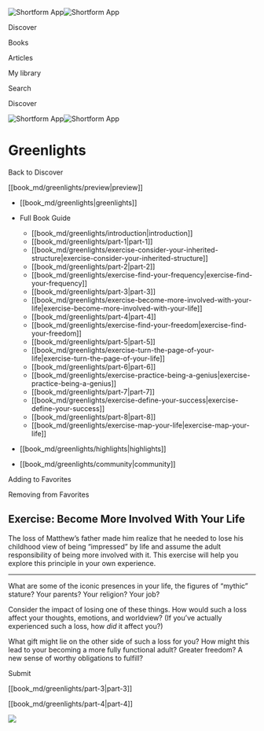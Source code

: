 ![Shortform App](/img/logo.36a2399e.svg)![Shortform App](/img/logo-dark.70c1b072.svg)

Discover

Books

Articles

My library

Search

Discover

![Shortform App](/img/logo.36a2399e.svg)![Shortform App](/img/logo-dark.70c1b072.svg)

# Greenlights

Back to Discover

[[book_md/greenlights/preview|preview]]

  * [[book_md/greenlights|greenlights]]
  * Full Book Guide

    * [[book_md/greenlights/introduction|introduction]]
    * [[book_md/greenlights/part-1|part-1]]
    * [[book_md/greenlights/exercise-consider-your-inherited-structure|exercise-consider-your-inherited-structure]]
    * [[book_md/greenlights/part-2|part-2]]
    * [[book_md/greenlights/exercise-find-your-frequency|exercise-find-your-frequency]]
    * [[book_md/greenlights/part-3|part-3]]
    * [[book_md/greenlights/exercise-become-more-involved-with-your-life|exercise-become-more-involved-with-your-life]]
    * [[book_md/greenlights/part-4|part-4]]
    * [[book_md/greenlights/exercise-find-your-freedom|exercise-find-your-freedom]]
    * [[book_md/greenlights/part-5|part-5]]
    * [[book_md/greenlights/exercise-turn-the-page-of-your-life|exercise-turn-the-page-of-your-life]]
    * [[book_md/greenlights/part-6|part-6]]
    * [[book_md/greenlights/exercise-practice-being-a-genius|exercise-practice-being-a-genius]]
    * [[book_md/greenlights/part-7|part-7]]
    * [[book_md/greenlights/exercise-define-your-success|exercise-define-your-success]]
    * [[book_md/greenlights/part-8|part-8]]
    * [[book_md/greenlights/exercise-map-your-life|exercise-map-your-life]]
  * [[book_md/greenlights/highlights|highlights]]
  * [[book_md/greenlights/community|community]]



Adding to Favorites 

Removing from Favorites 

## Exercise: Become More Involved With Your Life

The loss of Matthew’s father made him realize that he needed to lose his childhood view of being “impressed” by life and assume the adult responsibility of being more involved with it. This exercise will help you explore this principle in your own experience.

* * *

What are some of the iconic presences in your life, the figures of “mythic” stature? Your parents? Your religion? Your job?

Consider the impact of losing one of these things. How would such a loss affect your thoughts, emotions, and worldview? (If you’ve actually experienced such a loss, how _did_ it affect you?)

What gift might lie on the other side of such a loss for you? How might this lead to your becoming a more fully functional adult? Greater freedom? A new sense of worthy obligations to fulfill?

Submit 

[[book_md/greenlights/part-3|part-3]]

[[book_md/greenlights/part-4|part-4]]

![](https://bat.bing.com/action/0?ti=56018282&Ver=2&mid=a4c7124f-6e3b-4be2-81d9-c0b9a8650153&sid=49fff5b0636c11eeb9c611038afc8668&vid=4a005010636c11ee80c703d4c4a7acd5&vids=0&msclkid=N&pi=0&lg=en-US&sw=800&sh=600&sc=24&nwd=1&tl=Shortform%20%7C%20Book&p=https%3A%2F%2Fwww.shortform.com%2Fapp%2Fbook%2Fgreenlights%2Fexercise-become-more-involved-with-your-life&r=&lt=333&evt=pageLoad&sv=1&rn=261666)
